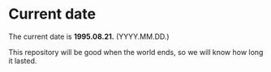 # Current date

The current date is **1995.08.21.** (YYYY.MM.DD.)

This repository will be good when the world ends, so we will know how long it lasted.